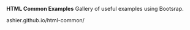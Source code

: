**HTML Common Examples**
Gallery of useful examples using Bootsrap.

ashier.github.io/html-common/

